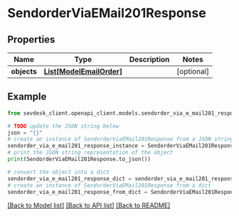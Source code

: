 # SendorderViaEMail201Response


## Properties

Name | Type | Description | Notes
------------ | ------------- | ------------- | -------------
**objects** | [**List[ModelEmailOrder]**](ModelEmailOrder.md) |  | [optional] 

## Example

```python
from sevdesk_client.openapi_client.models.sendorder_via_e_mail201_response import SendorderViaEMail201Response

# TODO update the JSON string below
json = "{}"
# create an instance of SendorderViaEMail201Response from a JSON string
sendorder_via_e_mail201_response_instance = SendorderViaEMail201Response.from_json(json)
# print the JSON string representation of the object
print(SendorderViaEMail201Response.to_json())

# convert the object into a dict
sendorder_via_e_mail201_response_dict = sendorder_via_e_mail201_response_instance.to_dict()
# create an instance of SendorderViaEMail201Response from a dict
sendorder_via_e_mail201_response_from_dict = SendorderViaEMail201Response.from_dict(sendorder_via_e_mail201_response_dict)
```
[[Back to Model list]](../README.md#documentation-for-models) [[Back to API list]](../README.md#documentation-for-api-endpoints) [[Back to README]](../README.md)


